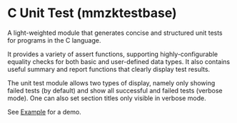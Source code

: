# C Unit Test (mmzktestbase)

A light-weighted module that generates concise and structured unit tests for programs in the C language.  

It provides a variety of assert functions, supporting highly-configurable equality checks for both basic and user-defined data types. It also contains useful summary and report functions that clearly display test results.

The unit test module allows two types of display, namely only showing failed tests (by default) and show all successful and failed tests (verbose mode). One can also set section titles only visible in verbose mode.  

See [Example](/Example/README.md) for a demo.
